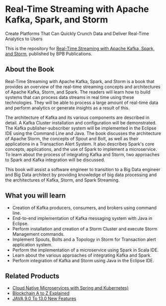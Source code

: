 # Real-Time Streaming with Apache Kafka, Spark, and Storm

Create Platforms That Can Quickly Crunch Data and Deliver Real-Time Analytics to Users

This is the repository for [Real-Time Streaming with Apache Kafka, Spark, and Storm](https://in.bpbonline.com/products/real-time-streaming-with-apache-kafka-spark-and-storm?_pos=1&_sid=6ed72fb9e&_ss=r), published by BPB Publications.

## About the Book
Real-Time Streaming with Apache Kafka, Spark, and Storm is a book that provides an overview of the real-time streaming concepts and architectures of Apache Kafka, Storm, and Spark. The readers will learn how to build systems that can process data streams in real time using these technologies. They will be able to process a large amount of real-time data and perform analytics or generate insights as a result of this.

The architecture of Kafka and its various components are described in detail. A Kafka Cluster installation and configuration will be demonstrated. The Kafka publisher-subscriber system will be implemented in the Eclipse IDE using the Command Line and Java. The book discusses the architecture of Apache Storm, the concepts of Spout and Bolt, as well as their applications in a Transaction Alert System. It also describes Spark's core concepts, applications, and the use of Spark to implement a microservice. To learn about the process of integrating Kafka and Storm, two approaches to Spark and Kafka integration will be discussed.

This book will assist a software engineer to transition to a Big Data engineer and Big Data architect by providing knowledge of big data processing and the architectures of Kafka, Storm, and Spark Streaming.
 
## What you will learn
* Creation of Kafka producers, consumers, and brokers using command line.
* End-to-end implementation of Kafka messaging system with Java in Eclipse.
* Perform installation and creation of a Storm Cluster and execute Storm Management commands.
* Implement Spouts, Bolts and a Topology in Storm for Transaction alert application system.
* Perform the implementation of a microservice using Spark in Scala IDE.	
* Learn about the various approaches of integrating Kafka and Spark.
* Perform integration of Kafka and Storm using Java in the Eclipse IDE.

## Related Products
* [Cloud Native Microservices with Spring and Kubernetes)](https://in.bpbonline.com/products/cloud-native-microservices-with-spring-and-kubernetes-1?_pos=2&_sid=5ad8dec5a&_ss=r)
* [Blockchain A to Z Explained](https://in.bpbonline.com/products/blockchain-a-to-z-explained?_pos=3&_sid=5ad8dec5a&_ss=r)
* [JAVA 9.0 To 13.0 New Features](https://in.bpbonline.com/products/java-9-0-to-3-0-new-features-programming-book-ebook?_pos=15&_sid=48dc23b35&_ss=r)
